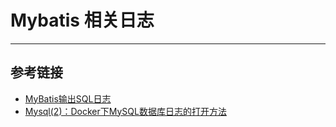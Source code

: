 # Mybatis 相关日志
***

## 参考链接
- [MyBatis输出SQL日志](https://blog.csdn.net/mouday/article/details/107597858)
- [Mysql(2)：Docker下MySQL数据库日志的打开方法](https://blog.csdn.net/fen_fen/article/details/109203262)
